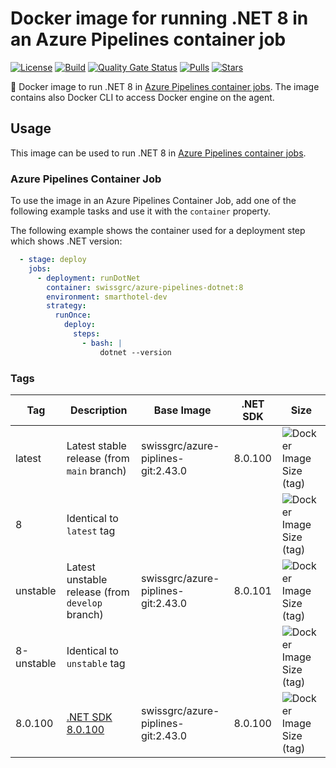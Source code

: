 # Docker image for running .NET 8 in an Azure Pipelines container job

<!-- markdownlint-disable MD013 -->
[![License](https://img.shields.io/badge/license-MIT-blue.svg?style=flat-square)](https://github.com/swissgrc/docker-azure-pipelines-dotnet-8/blob/main/LICENSE) [![Build](https://img.shields.io/github/actions/workflow/status/swissgrc/docker-azure-pipelines-dotnet-8/publish.yml?branch=develop&style=flat-square)](https://github.com/swissgrc/docker-azure-pipelines-dotnet-8/actions/workflows/publish.yml) [![Quality Gate Status](https://sonarcloud.io/api/project_badges/measure?project=swissgrc_docker-azure-pipelines-dotnet-8&metric=alert_status)](https://sonarcloud.io/summary/new_code?id=swissgrc_docker-azure-pipelines-dotnet-8) [![Pulls](https://img.shields.io/docker/pulls/swissgrc/azure-pipelines-dotnet.svg?style=flat-square)](https://hub.docker.com/r/swissgrc/azure-pipelines-dotnet) [![Stars](https://img.shields.io/docker/stars/swissgrc/azure-pipelines-dotnet.svg?style=flat-square)](https://hub.docker.com/r/swissgrc/azure-pipelines-dotnet)
<!-- markdownlint-restore -->

🐳 Docker image to run .NET 8 in [Azure Pipelines container jobs].
The image contains also Docker CLI to access Docker engine on the agent.

## Usage

This image can be used to run .NET 8 in [Azure Pipelines container jobs].

### Azure Pipelines Container Job

To use the image in an Azure Pipelines Container Job, add one of the following example tasks and use it with the `container` property.

The following example shows the container used for a deployment step which shows .NET version:

```yaml
  - stage: deploy
    jobs:
      - deployment: runDotNet
        container: swissgrc/azure-pipelines-dotnet:8
        environment: smarthotel-dev
        strategy:
          runOnce:
            deploy:
              steps:
                - bash: |
                    dotnet --version
```

### Tags

| Tag        | Description                                                                                     | Base Image                         | .NET SDK | Size                                                                                                                              |
|------------|-------------------------------------------------------------------------------------------------|------------------------------------|----------|-----------------------------------------------------------------------------------------------------------------------------------|
| latest     | Latest stable release (from `main` branch)                                                      | swissgrc/azure-piplines-git:2.43.0 | 8.0.100  | ![Docker Image Size (tag)](https://img.shields.io/docker/image-size/swissgrc/azure-pipelines-dotnet/latest?style=flat-square)     |
| 8          | Identical to `latest` tag                                                                       |                                    |          | ![Docker Image Size (tag)](https://img.shields.io/docker/image-size/swissgrc/azure-pipelines-dotnet/8?style=flat-square)          |
| unstable   | Latest unstable release (from `develop` branch)                                                 | swissgrc/azure-piplines-git:2.43.0 | 8.0.101  | ![Docker Image Size (tag)](https://img.shields.io/docker/image-size/swissgrc/azure-pipelines-dotnet/unstable?style=flat-square)   |
| 8-unstable | Identical to `unstable` tag                                                                     |                                    |          | ![Docker Image Size (tag)](https://img.shields.io/docker/image-size/swissgrc/azure-pipelines-dotnet/8-unstable?style=flat-square) |
| 8.0.100    | [.NET SDK 8.0.100](https://github.com/dotnet/core/blob/main/release-notes/8.0/8.0.0/8.0.0.md)   | swissgrc/azure-piplines-git:2.43.0 | 8.0.100  | ![Docker Image Size (tag)](https://img.shields.io/docker/image-size/swissgrc/azure-pipelines-dotnet/8.0.100?style=flat-square)    |

[Azure Pipelines container jobs]: https://docs.microsoft.com/en-us/azure/devops/pipelines/process/container-phases
